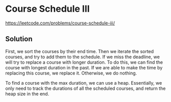 # Course Schedule III

https://leetcode.com/problems/course-schedule-iii/

## Solution

First, we sort the courses by their end time. Then we iterate the sorted courses, and try to add them to the schedule.
If we miss the deadline, we will try to replace a course with longer duration. To do this, we can find the course with
longest duration in the past. If we are able to make the time by replacing this course, we replace it. Otherwise, we do
nothing.

To find a course with the max duration, we can use a heap. Essentially, we only need to track the durations of all the
scheduled courses, and return the heap size in the end.
